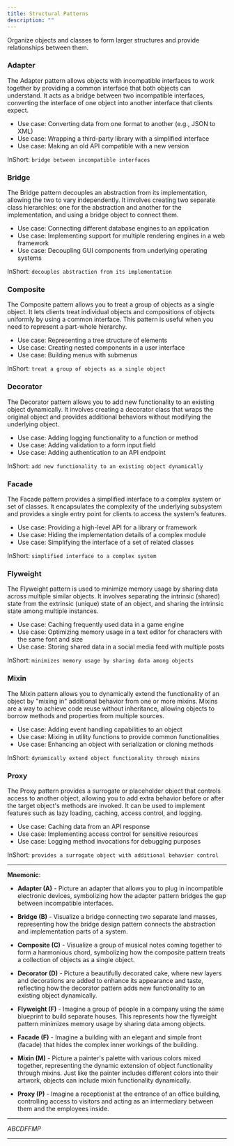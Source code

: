 ```yaml
---
title: Structural Patterns
description: ""
---
```


Organize objects and classes to form larger structures and provide relationships between them.

### Adapter

The Adapter pattern allows objects with incompatible interfaces to work together by providing a common interface that both objects can understand. It acts as a bridge between two incompatible interfaces, converting the interface of one object into another interface that clients expect.

- Use case: Converting data from one format to another (e.g., JSON to XML)
- Use case: Wrapping a third-party library with a simplified interface
- Use case: Making an old API compatible with a new version

InShort: `bridge between incompatible interfaces`

<!-- Details: [Purpose, Context and Participants](adaptor) -->

<!-- Code: [adaptor.js](adaptor/adaptor.js), [adaptor.swift](adaptor/adaptor.swift) -->

### Bridge

The Bridge pattern decouples an abstraction from its implementation, allowing the two to vary independently. It involves creating two separate class hierarchies: one for the abstraction and another for the implementation, and using a bridge object to connect them.

- Use case: Connecting different database engines to an application
- Use case: Implementing support for multiple rendering engines in a web framework
- Use case: Decoupling GUI components from underlying operating systems

InShort: `decouples abstraction from its implementation`

<!-- Details: [Purpose, Context and Participants](bridge) -->

<!-- Code: [bridge.js](bridge/bridge.js), [bridge.swift](bridge/bridge.swift) -->

### Composite

The Composite pattern allows you to treat a group of objects as a single object. It lets clients treat individual objects and compositions of objects uniformly by using a common interface. This pattern is useful when you need to represent a part-whole hierarchy.

- Use case: Representing a tree structure of elements
- Use case: Creating nested components in a user interface
- Use case: Building menus with submenus

InShort: `treat a group of objects as a single object`

<!-- Details: [Purpose, Context and Participants](composite) -->

<!-- Code: [composite.js](composite/composite.js), [composite.swift](composite/composite.swift) -->

### Decorator

The Decorator pattern allows you to add new functionality to an existing object dynamically. It involves creating a decorator class that wraps the original object and provides additional behaviors without modifying the underlying object.

- Use case: Adding logging functionality to a function or method
- Use case: Adding validation to a form input field
- Use case: Adding authentication to an API endpoint

InShort: `add new functionality to an existing object dynamically`

<!-- Details: [Purpose, Context and Participants](decorator) -->

<!-- Code: [decorator.js](decorator/decorator.js), [decorator.swift](decorator/decorator.swift) -->

### Facade

The Facade pattern provides a simplified interface to a complex system or set of classes. It encapsulates the complexity of the underlying subsystem and provides a single entry point for clients to access the system's features.

- Use case: Providing a high-level API for a library or framework
- Use case: Hiding the implementation details of a complex module
- Use case: Simplifying the interface of a set of related classes

InShort: `simplified interface to a complex system`

<!-- Details: [Purpose, Context and Participants](facade) -->

<!-- Code: [facade.js](facade/facade.js), [facade.swift](facade/facade.swift) -->

### Flyweight

The Flyweight pattern is used to minimize memory usage by sharing data across multiple similar objects. It involves separating the intrinsic (shared) state from the extrinsic (unique) state of an object, and sharing the intrinsic state among multiple instances.

- Use case: Caching frequently used data in a game engine
- Use case: Optimizing memory usage in a text editor for characters with the same font and size
- Use case: Storing shared data in a social media feed with multiple posts

InShort: `minimizes memory usage by sharing data among objects`

<!-- Details: [Purpose, Context and Participants](flyweight) -->

<!-- Code: [flyweight.js](flyweight/flyweight.js), [flyweight.swift](flyweight/flyweight.swift) -->

### Mixin

The Mixin pattern allows you to dynamically extend the functionality of an object by "mixing in" additional behavior from one or more mixins. Mixins are a way to achieve code reuse without inheritance, allowing objects to borrow methods and properties from multiple sources.

- Use case: Adding event handling capabilities to an object
- Use case: Mixing in utility functions to provide common functionalities
- Use case: Enhancing an object with serialization or cloning methods

InShort: `dynamically extend object functionality through mixins`

<!-- Details: [Purpose, Context and Participants](mixin) -->

<!-- Code: [mixin.js](mixin/mixin.js), [mixin.swift](mixin/mixin.swift) -->

### Proxy

The Proxy pattern provides a surrogate or placeholder object that controls access to another object, allowing you to add extra behavior before or after the target object's methods are invoked. It can be used to implement features such as lazy loading, caching, access control, and logging.

- Use case: Caching data from an API response
- Use case: Implementing access control for sensitive resources
- Use case: Logging method invocations for debugging purposes

InShort: `provides a surrogate object with additional behavior control`

<!-- Details: [Purpose, Context and Participants](proxy) -->

<!-- Code: [proxy.js](proxy/proxy.js), [proxy.swift](proxy/proxy.swift) -->

___

**Mnemonic**:

- **Adapter (A)** - Picture an adapter that allows you to plug in incompatible electronic devices, symbolizing how the adapter pattern bridges the gap between incompatible interfaces.

- **Bridge (B)** - Visualize a bridge connecting two separate land masses, representing how the bridge design pattern connects the abstraction and implementation parts of a system.

- **Composite (C)** - Visualize a group of musical notes coming together to form a harmonious chord, symbolizing how the composite pattern treats a collection of objects as a single object.
  
- **Decorator (D)** - Picture a beautifully decorated cake, where new layers and decorations are added to enhance its appearance and taste, reflecting how the decorator pattern adds new functionality to an existing object dynamically.

- **Flyweight (F)** - Imagine a group of people in a company using the same blueprint to build separate houses. This represents how the flyweight pattern minimizes memory usage by sharing data among objects.

- **Facade (F)** - Imagine a building with an elegant and simple front (facade) that hides the complex inner workings of the building.
  
- **Mixin (M)** - Picture a painter's palette with various colors mixed together, representing the dynamic extension of object functionality through mixins. Just like the painter includes different colors into their artwork, objects can include mixin functionality dynamically.

- **Proxy (P)** - Imagine a receptionist at the entrance of an office building, controlling access to visitors and acting as an intermediary between them and the employees inside.

___
_ABCDFFMP_
___


